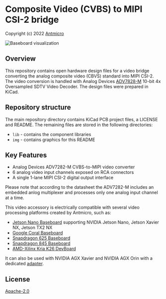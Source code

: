 # Composite Video (CVBS) to MIPI CSI-2 bridge

Copyright (c) 2022 [Antmicro](https://www.antmicro.com)

![Baseboard visualization](img/cvbs-mipi-bridge.png)

## Overview

This repository contains open hardware design files for a video bridge converting the analog composite video (CBVS) standard into MIPI CSI-2.
The video conversion is handled with Analog Devices [ADV7828-M](https://www.analog.com/media/en/technical-documentation/data-sheets/ADV7282.pdf) 10-bit 4x Oversampled SDTV Video Decoder.
The design files were prepared in KiCad.

## Repository structure

The main repository directory contains KiCad PCB project files, a LICENSE and README.
The remaining files are stored in the following directories:

* `lib` - contains the component libraries
* `img` - contains graphics for this README

## Key Features

* Analog Devices ADV7282-M CVBS-to-MIPI video converter
* 6 analog video input channels exposed on RCA connectors
* A single 1-lane MIPI CSI-2 digital output interface

Please note that according to the datasheet the ADV7282-M includes an embedded anlog multiplexer and processes only one analog input channel at a time.

This video accessory is electrically compatible with several video processing platforms created by Antmicro, such as:
 
* [Jetson Nano Baseboard](https://github.com/antmicro/jetson-nano-baseboard) supporting NVIDIA Jetson Nano, Jetson Xavier NX, Jetson TX2 NX
* [Google Coral Baseboard](https://github.com/antmicro/google-coral-baseboard)
* [Snapdragon 625 Baseboard](https://github.com/antmicro/snapdragon-625-baseboard)
* [Snapdragon 845 Baseboard](https://github.com/antmicro/snapdragon-845-baseboard)
* [AMD-Xilinx Kria K26 DevBoard](https://github.com/antmicro/kria-k26-devboard)

It can also be used with NVIDIA AGX Xavier and NVIDIA AGX Orin with a dedicated [adapter](https://github.com/antmicro/jetson-agx-csi-adapter).

## License

[Apache-2.0](LICENSE)
